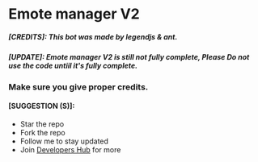 # Emote manager V2
##### [CREDITS]: This bot was made by legendjs & ant.
##### [UPDATE]: Emote manager V2 is still not fully complete, Please Do not use the code untiil it's fully complete.
### Make sure you give proper credits.
#### [SUGGESTION (S)]:
- Star the repo
- Fork the repo
- Follow me to stay updated
- Join [Developers Hub](https://discord.gg/avbmZBrDsk) for more
